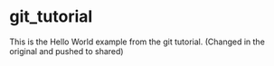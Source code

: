 # git_tutorial

This is the Hello World example from the git tutorial.
(Changed in the original and pushed to shared)
